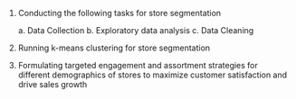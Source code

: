 1. Conducting the following tasks for store segmentation

    a. Data Collection
    b. Exploratory data analysis
    c. Data Cleaning
2. Running k-means clustering for store segmentation
4. Formulating targeted engagement and assortment strategies for different demographics of stores to maximize customer satisfaction and drive sales growth
